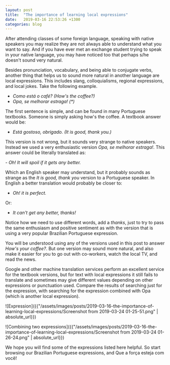 ```yaml
---
layout: post
title:  "The importance of learning local expressions"
date:   2019-03-16 22:53:26 +1300
categories: blog
---
```


After attending classes of some foreign language, speaking with native speakers you may realize they are not always able to understand what you want to say. And if you have ever met an exchange student trying to speak in your native  language, you may have noticed too that perhaps s/he doesn't sound very natural.

Besides pronunciation, vocabulary, and being able to conjugate verbs, another thing that helps us to sound more natural in another language are local expressions. This includes slang, colloquialisms, regional expressions, and local jokes. Take the following example.

- _Como está o café? (How's the coffee?)_
- _Opa, se melhorar estraga! (*)_

The first sentence is simple, and can be found in many Portuguese textbooks. Someone is simply asking how's the coffee. A textbook answer would be:

- _Está gostoso, obrigado. (It is good, thank you.)_

This version is not wrong, but it sounds very strange to native speakers. Instead we used a very enthusiastic version _Opa, se melhorar estraga!_. This answer could be literally translated as:

_- Oh! It will spoil if it gets any better._

Which an English speaker may understand, but it probably sounds as strange as the _It is good, thank you_ version to a Portuguese speaker. In English a better translation would probably be closer to:

- _Oh! it is perfect._

Or:

- _It can't get any better, thanks!_

Notice how we need to use different words, add a _thanks_, just to try to pass the same enthusiasm and positive sentiment as with the version that is using a very popular Brazilian Portuguese expression.

You will be understood using any of the versions used in this post to answer _How's your coffee?_. But one version may sound more natural, and also make it easier for you to go out with co-workers, watch the local TV, and read the news.

Google and other machine translation services perform an excellent service for the textbook versions, but for text with local expressions it still fails to translate and sometimes may give different values depending on other expressions or punctuation used. Compare the results of searching just for the expression, with searching for the expression combined with Opa (which is another local expression).

![Expression]({{"/assets/images/posts/2019-03-16-the-importance-of-learning-local-expressions/Screenshot from 2019-03-24 01-25-51.png" | absolute_url}})

![Combining two expressions]({{"/assets/images/posts/2019-03-16-the-importance-of-learning-local-expressions/Screenshot from 2019-03-24 01-26-24.png" | absolute_url}})

We hope you will find some of the expressions listed here helpful. So start browsing our Brazilian Portuguese expressions, and Que a força esteja com você!
